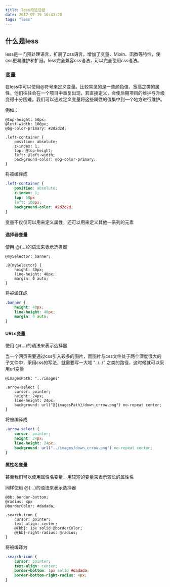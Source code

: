 ```yaml
---
title: less用法总结
date: 2017-07-19 10:43:28
tags: "less"
---
```


## 什么是less

less是一门预处理语言，扩展了css语言，增加了变量、Mixin、函数等特性，使css更易维护和扩展。less完全兼容css语法，可以完全使用css语法。

### 变量

在less中可以使用@符号来定义变量。比较常见的是一些颜色值、宽高之类的属性，他们往往会在一个项目中重复出现，若直接定义，会使后期项目的维护与升级变得十分困难。我们可以通过定义变量将这些属性的值集中到一个地方进行维护。

例如：

``` less
@top-height: 50px;
@letf-width: 100px;
@bg-color-primary: #2d2d2d; 

.left-container {
	position: absolute;
	z-index: 1;
	top: @top-height;
	left: @left-width;
	background-color: @bg-color-primary;
}
```
将被编译成

``` css
.left-container {
	position: absolute;
	z-index: 1;
	top: 50px
	left: 100px;
	background-color: #2d2d2d;
}
```

变量不仅仅可以用来定义属性，还可以用来定义其他一系列的元素

#### 选择器变量
使用 @{...}的语法来表示选择器

``` less
@mySelector: banner;

.@{mySelector} {
	height: 40px;
	line-height: 40px;
	margin: 0 auto;
}
```
将被编译成

``` css
.banner {
	height: 40px;
	line-height: 40px;
	margin: 0 auto;
}
```

#### URLs变量
使用 @{...}的语法来表示选择器

当一个网页需要通过css引入较多的图片，而图片与css文件处于两个深度很大的子文件中，采用css的写法，就需要写一大堆 "../../" 之类的路径，这时候就可以采用url变量

``` less
@imagesPath: "../images"

.arrow-select {
	cursor: pointer;
	height: 24px;
	line-height: 24px;
	background: url("@{imagesPath}/down_crrow.png") no-repeat center;
}
```

将被编译成

``` css
.arrow-select {
	cursor: pointer;
	height: 24px;
	line-height: 24px;
	background: url("../images/down_crrow.png") no-repeat center;
}
```

#### 属性名变量

甚至我们可以使用属性名变量，用较短的变量来表示较长的属性名

同样使用 @{...}的语法来表示选择器

``` less
@bb: border-bottom;
@radius: 4px
@borderColor: #dadada;

.search-icon {
	cursor: pointer;
	text-align: center;
	@{bb}: 1px solid @borderColor;
	@{bb}-right-radius: @radius;
}
```

将被编译为

``` css
.search-icon {
	cursor: pointer;
	text-align: center;
	border-bottom: 1px solid #dadada;
	border-bottom-right-radius: 4px;
}
```